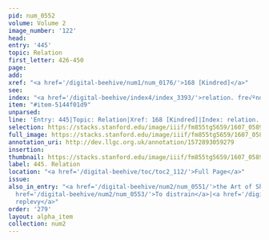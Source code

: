 ```yaml
---
pid: num_0552
volume: Volume 2
image_number: '122'
head:
entry: '445'
topic: Relation
first_letter: 426-450
page:
add:
xref: "<a href='/digital-beehive/num1/num_0176/'>168 [Kindred]</a>"
see:
index: "<a href='/digital-beehive/index4/index_3393/'>relation. fre√ºndschafft</a>"
item: "#item-5144f01d9"
unparsed:
line: 'Entry: 445|Topic: Relation|Xref: 168 [Kindred]|Index: relation. fre√ºndschafft|#item-5144f01d9'
selection: https://stacks.stanford.edu/image/iiif/fm855tg5659/1607_0589/864,1904,2490,185/full/0/default.jpg
full_image: https://stacks.stanford.edu/image/iiif/fm855tg5659/1607_0589/full/full/0/default.jpg
annotation_uri: http://dev.llgc.org.uk/annotation/1572893059279
insertion:
thumbnail: https://stacks.stanford.edu/image/iiif/fm855tg5659/1607_0589/864,1904,600,180/250,/0/default.jpg
label: 445. Relation
location: "<a href='/digital-beehive/toc/toc2_112/'>Full Page</a>"
issue:
also_in_entry: "<a href='/digital-beehive/num2/num_0551/'>the Art of Short-writing</a>|<a
  href='/digital-beehive/num2/num_0553/'>To distrain</a>|<a href='/digital-beehive/num2/num_0554/'>To
  replevy</a>"
order: '279'
layout: alpha_item
collection: num2
---
```

